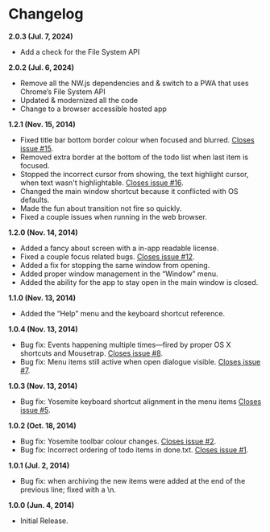 # Changelog

**2.0.3 (Jul. 7, 2024)**

- Add a check for the File System API

**2.0.2 (Jul. 6, 2024)**

- Remove all the NW.js dependencies and & switch to a PWA that uses Chrome’s File System API
- Updated & modernized all the code
- Change to a browser accessible hosted app

**1.2.1 (Nov. 15, 2014)**

- Fixed title bar bottom border colour when focused and blurred. [Closes issue #15](https://github.com/thomasjbradley/todosaurus/issues/15).
- Removed extra border at the bottom of the todo list when last item is focused.
- Stopped the incorrect cursor from showing, the text highlight cursor, when text wasn't highlightable. [Closes issue #16](https://github.com/thomasjbradley/todosaurus/issues/16).
- Changed the main window shortcut because it conflicted with OS defaults.
- Made the fun about transition not fire so quickly.
- Fixed a couple issues when running in the web browser.

**1.2.0 (Nov. 14, 2014)**

- Added a fancy about screen with a in-app readable license.
- Fixed a couple focus related bugs. [Closes issue #12](https://github.com/thomasjbradley/todosaurus/issues/12).
- Added a fix for stopping the same window from opening.
- Added proper window management in the “Window” menu.
- Added the ability for the app to stay open in the main window is closed.

**1.1.0 (Nov. 13, 2014)**

- Added the “Help” menu and the keyboard shortcut reference.

**1.0.4 (Nov. 13, 2014)**

- Bug fix: Events happening multiple times—fired by proper OS X shortcuts and Mousetrap. [Closes issue #8](https://github.com/thomasjbradley/todosaurus/issues/8).
- Bug fix: Menu items still active when open dialogue visible. [Closes issue #7](https://github.com/thomasjbradley/todosaurus/issues/7).

**1.0.3 (Nov. 13, 2014)**

- Bug fix: Yosemite keyboard shortcut alignment in the menu items [Closes issue #5](https://github.com/thomasjbradley/todosaurus/issues/5).

**1.0.2 (Oct. 18, 2014)**

- Bug fix: Yosemite toolbar colour changes. [Closes issue #2](https://github.com/thomasjbradley/todosaurus/issues/2).
- Bug fix: Incorrect ordering of todo items in done.txt. [Closes issue #1](https://github.com/thomasjbradley/todosaurus/issues/1).

**1.0.1 (Jul. 2, 2014)**

- Bug fix: when archiving the new items were added at the end of the previous line; fixed with a \n.

**1.0.0 (Jun. 4, 2014)**

- Initial Release.
